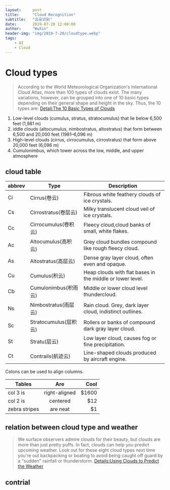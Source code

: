 ```yaml
---
layout:     post
title:      "Cloud Recognition"
subtitle:   "云朵识别"
date:       2019-07-20 12:00:00
author:     "WuXin"
header-img: "img/2019-7-20/cloudtype.webp"
tags:
    - AI
    - Cloud
---
```

# Cloud types
>According to the World Meteorological Organization's International Cloud Atlas, more than 100 types of clouds exist. The many variations, however, can be grouped into one of 10 basic types depending on their general shape and height in the sky. Thus, the 10 types are:  [Detail:The 10 Basic Types of Clouds](https://www.thoughtco.com/types-of-clouds-recognize-in-the-sky-4025569)

1. Low-level clouds (cumulus, stratus, stratocumulus) that lie below 6,500 feet (1,981 m)
2. iddle clouds (altocumulus, nimbostratus, altostratus) that form between 6,500 and 20,000 feet (1981–6,096 m)
3. High-level clouds (cirrus, cirrocumulus, cirrostratus) that form above 20,000 feet (6,096 m)
4. Cumulonimbus, which tower across the low, middle, and upper atmosphere


## cloud table
|abbrev|  Type               |Description                            |
|-----|--------------------|-----------------------------------------|
|Ci   |Cirrus(卷云)         |Fibrous white feathery clouds of ice crystals.|
|Cs   |Cirrostratus(卷层云) |Milky translucent cloud veil of ice crystals.|
|Cc   |Cirrocumulus(卷积云) |Fleecy cloud,cloud banks of small, white flakes.|
|Ac   |Altocumulus(高积云)  |Grey cloud bundles compound like rough fleecy cloud.|
|As   |Altostratus(高层云)  |Dense gray layer cloud, often even and opaque.|
|Cu   |Cumulus(积云)        |Heap clouds with flat bases in the middle or lower level.|
|Cb   |Cumulonimbus(积雨云) |Middle or lower cloud level thundercloud.|
|Ns   |Nimbostratus(雨层云) |Rain cloud. Grey, dark layer cloud, indistinct outlines.|
|Sc   |Stratocumulus(层积云)|Rollers or banks of compound dark gray layer cloud.|
|St   |Stratu(层云)         | Low layer cloud, causes fog or fine precipitation.|
|Ct   |Contrails(航迹云)    |Line-shaped clouds produced by aircraft engine.|

Colons can be used to align columns.

| Tables        | Are           | Cool  |
| ------------- |:-------------:| -----:|
| col 3 is      | right-aligned | $1600 |
| col 2 is      | centered      |   $12 |
| zebra stripes | are neat      |    $1 |
## relation between cloud type and weather
>We surface observers admire clouds for their beauty, but clouds are more than just pretty puffs. In fact, clouds can help you predict upcoming weather. Look out for these eight cloud types next time you're out backpacking or boating to avoid being caught off guard by a "sudden" rainfall or thunderstorm. [Details:Using Clouds to Predict the Weather](https://www.thoughtco.com/forecasting-by-cloud-3443737)

## contrial